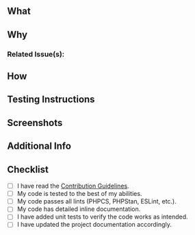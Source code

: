 <!--
Thanks for taking the time to submit a Pull Request.
Please make sure to review the [Contribution Guidelines](../DEVELOPMENT.md) before submitting your PR.
-->

## What
<!-- In a few words, what does this PR actually change -->

## Why
<!-- Why is this PR necessary? Please any existing previous issue(s) or PR(s) and include a short summary here, too. -->

### Related Issue(s):
<!-- E.g.
- Fixes #123
- Closes #456
-->

## How
<!-- How does your PR address the issue at hand? What are the implementation details? Please be specific. -->

## Testing Instructions
<!-- Please include step by step instructions on how to test this PR. -->
<!-- 1. Open a Post or Page. -->
<!-- 2. Insert a Heading Block. -->
<!-- 3. etc. -->

## Screenshots
<!-- Include relevant screenshots proving the PR works as intended. -->

## Additional Info
<!-- Please include any relevant logs, error output, etc -->

## Checklist
<!-- We encourage you to complete this checklist to the best of your abilities. If you can't do everything, that's okay too. -->
- [ ] I have read the [Contribution Guidelines](../DEVELOPMENT.md).
- [ ] My code is tested to the best of my abilities.
- [ ] My code passes all lints (PHPCS, PHPStan, ESLint, etc.). <!-- See the Contributing Guidelines for linting instructions -->
- [ ] My code has detailed inline documentation. <!-- Guidelines: https://developer.wordpress.org/coding-standards/inline-documentation-standards/php/ -->
- [ ] I have added unit tests to verify the code works as intended.
- [ ] I have updated the project documentation accordingly.
